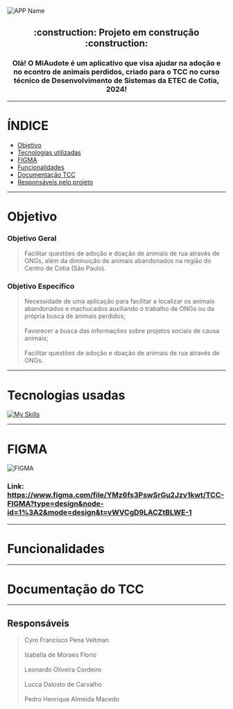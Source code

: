![APP Name](https://github.com/kyuven/MiAudote/assets/101908843/5def7350-52f2-4b25-a3ac-441fd19aa0b5)

<h2 align="center"> 
    :construction:  Projeto em construção  :construction:
</h2>

<h3 align="center"> Olá! O MiAudote é um aplicativo que visa ajudar na adoção e no econtro de animais perdidos, criado para o TCC no curso técnico de Desenvolvimento de Sistemas da ETEC de Cotia, 2024! </h3>

*******
# ÍNDICE

* [Objetivo](#objetivo)
* [Tecnologias utilizadas](#tecnologias-usadas)
* [FIGMA](#figma)
* [Funcionalidades](#funcionalidades)
* [Documentação TCC](#documentacao)
* [Responsáveis pelo projeto](#responsaveis)
*******

<div id='objetivo' />
    
# Objetivo

### Objetivo Geral
> Facilitar questões de adoção e doação de animais de rua através de ONGs, além da diminuição de animais abandonados na região do Centro de Cotia (São Paulo).

### Objetivo Específico
> Necessidade de uma aplicação para facilitar a localizar os animais abandonados e machucados auxiliando o trabalho de ONGs ou da própria busca de animais perdidos; <br><br>
> Favorecer a busca das informações sobre projetos sociais de causa animais; <br><br>
> Facilitar questões de adoção e doação de animais de rua através de ONGs. 

*******

<div id='tecnologias-usadas' />
    
# Tecnologias usadas
[![My Skills](https://skillicons.dev/icons?i=figma,ai,androidstudio,java,firebase)](https://skillicons.dev)

*******

<div id='figma' />
    
# FIGMA

![FIGMA](https://github.com/kyuven/MiAudote/assets/101908843/93d08d2e-e68b-4659-94fc-d0a728f850c7)
### Link: https://www.figma.com/file/YMz6fs3PswSrGu2Jzv1kwt/TCC-FIGMA?type=design&node-id=1%3A2&mode=design&t=vWVCgD9LACZtBLWE-1

*******

<div id='funcionalidades' />
    
# Funcionalidades

*******

<div id='documentacao' />
    
# Documentação do TCC

*******

<div id='responsaveis' />
    
## Responsáveis
> Cyro Francisco Pena Veltman <br><br>
> Isabella de Moraes Florio <br><br>
> Leonardo Oliveira Cordeiro <br><br>
> Lucca Dalosto de Carvalho <br><br>
> Pedro Henrique Almeida Macedo
